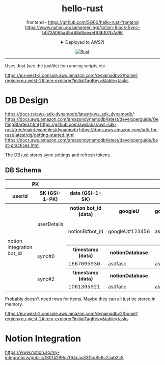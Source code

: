 <div align="center">

# hello-rust

frontend - https://github.com/SG60/hello-rust-frontend
https://www.notion.so/samgreening/Notion-Block-Sync-b0735065a45d48d6aeaef63bf07b7a96

<details>
<summary>
Deployed to AWS?!
</summary>

https://eu-west-2.console.aws.amazon.com/dynamodbv2/home?region=eu-west-2#item-explorer?initialTagKey=&table=tasks

</details>

[![Rust](https://github.com/SG60/hello-rust/actions/workflows/rust.yml/badge.svg)](https://github.com/SG60/hello-rust/actions/workflows/rust.yml)

</div>

---

Uses Just (see the justfile) for running scripts etc.


https://eu-west-2.console.aws.amazon.com/dynamodbv2/home?region=eu-west-2#item-explorer?initialTagKey=&table=tasks

# DB Design

https://docs.rs/aws-sdk-dynamodb/latest/aws_sdk_dynamodb/
https://docs.aws.amazon.com/amazondynamodb/latest/developerguide/GettingStarted.html
https://github.com/awslabs/aws-sdk-rust/tree/main/examples/dynamodb
https://docs.aws.amazon.com/sdk-for-rust/latest/dg/getting-started.html
https://docs.aws.amazon.com/amazondynamodb/latest/developerguide/best-practices.html

The DB just stores sync settings and refresh tokens.

## DB Schema

<table>
<tr>
	<th scope="col" colspan=2>PK</th>
	<th scope="col" colspan=99999>Attributes</th>
</tr>
<tr>
	<th scope="col">userId</th>
	<th scope="col">SK (GSI-1-PK)</th>
	<th scope="col">data (GSI-1-SK)</th>
	<th scope="col" colspan=99999></th>
</tr>
<tbody>
	<tr><td rowSpan=0>notion integration bot_id
	<tr><td rowspan=2>userDetails<th>notion bot_id (data)<th>googleU<th>googleRefreshToken<th>notionAccessToken<th>other stuff?
		<tr><td>notionB#bot_id<td>googleU#123456<td>asdfasefa<td>asdfasefa<td>workspace name, workspace emoji, etc.
	<tr><td rowspan=2>sync#0<th>timestamp (data)<th>notionDatabase<th>googleCalendar<th>notionTitleId<th>notionDoneId
		<tr><td>1667695936<td>asdfase<td>asdf3<td>flkjhs<td>asdfasefa
	<tr><td rowspan=2>sync#2<th>timestamp (data)<th>notionDatabase<th>googleCalendar<th>notionTitleId<th>notionDoneId
		<tr><td>1061395921<td>asdfase<td>asdf3<td>flkjhs<td>asdfasefa
</tbody>
</table>

Probably doesn't need rows for items. Maybe they can all just be stored in memory.

https://eu-west-2.console.aws.amazon.com/dynamodbv2/home?region=eu-west-2#item-explorer?initialTagKey=&table=tasks

# Notion Integration

https://www.notion.so/my-integrations/public/f8014299c7f64cac8315d858c2aab2c8
